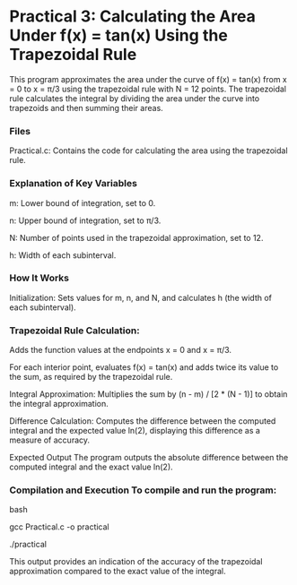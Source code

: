 # Practical 3: Calculating the Area Under f(x) = tan(x) Using the Trapezoidal Rule

This program approximates the area under the curve of f(x) = tan(x) from x = 0 to x = π/3 using the trapezoidal rule with N = 12 points. The trapezoidal rule calculates the integral by dividing the area under the curve into trapezoids and then summing their areas.

### Files

Practical.c: Contains the code for calculating the area using the trapezoidal rule.

### Explanation of Key Variables

m: Lower bound of integration, set to 0.

n: Upper bound of integration, set to π/3.

N: Number of points used in the trapezoidal approximation, set to 12.

h: Width of each subinterval.

### How It Works

Initialization: Sets values for m, n, and N, and calculates h (the width of each subinterval).

### Trapezoidal Rule Calculation:
Adds the function values at the endpoints x = 0 and x = π/3.

For each interior point, evaluates f(x) = tan(x) and adds twice its value to the sum, as required by the trapezoidal rule.

Integral Approximation: Multiplies the sum by (n - m) / [2 * (N - 1)] to obtain the integral approximation.

Difference Calculation: Computes the difference between the computed integral and the expected value ln(2), displaying this difference as a measure of accuracy.

Expected Output The program outputs the absolute difference between the computed integral and the exact value ln(2).

### Compilation and Execution To compile and run the program:

bash

gcc Practical.c -o practical

./practical

This output provides an indication of the accuracy of the trapezoidal approximation compared to the exact value of the integral.

